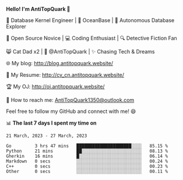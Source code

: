 
**Hello! I'm AntiTopQuark 👋**

🔧 Database Kernel Engineer | 🌊 OceanBase | 🤖 Autonomous Database Explorer

🌱 Open Source Novice | 💻 Coding Enthusiast | 🔍 Detective Fiction Fan

😸 Cat Dad x2 | 🎉 @AntiTopQuark | ✨ Chasing Tech & Dreams

🌐 My blog: http://blog.antitopquark.website/

📄 My Resume: http://cv_cn.antitopquark.website/

🏆 My OJ: http://oj.antitopquark.website/

📧 How to reach me: AntiTopQuark1350@outlook.com

Feel free to follow my GitHub and connect with me! 😄

📊 **The last 7 days I spent my time on** 

<!--START_SECTION:waka-->
```text
21 March, 2023 - 27 March, 2023

Go         3 hrs 47 mins   █████████████████████░░░░   85.15 % 
Python     21 mins         ██░░░░░░░░░░░░░░░░░░░░░░░   08.13 % 
Gherkin    16 mins         █░░░░░░░░░░░░░░░░░░░░░░░░   06.14 % 
Markdown   0 secs          ░░░░░░░░░░░░░░░░░░░░░░░░░   00.24 % 
C++        0 secs          ░░░░░░░░░░░░░░░░░░░░░░░░░   00.23 % 
Other      0 secs          ░░░░░░░░░░░░░░░░░░░░░░░░░   00.11 %
```
<!--END_SECTION:waka-->


